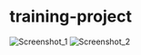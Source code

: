 # training-project
![Screenshot_1](https://user-images.githubusercontent.com/107071069/172614535-21f7b16c-5908-45f2-9438-5d15ba9917b1.png)
![Screenshot_2](https://user-images.githubusercontent.com/107071069/172614545-55cf7f50-5688-445e-9bf6-a2b2b8118906.png)
